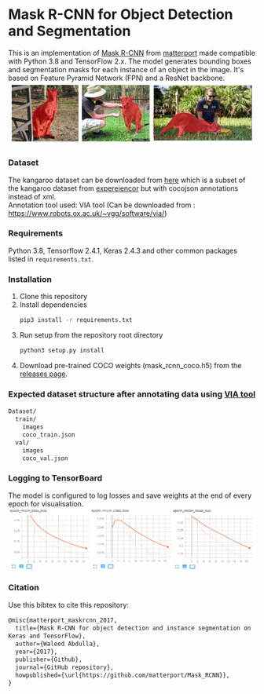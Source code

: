 # Mask R-CNN for Object Detection and Segmentation

This is an implementation of [Mask R-CNN](https://arxiv.org/abs/1703.06870) from [matterport](https://github.com/matterport/Mask_RCNN) made compatible with Python 3.8 and TensorFlow 2.x. The model generates bounding boxes and segmentation masks for each instance of an object in the image. It's based on Feature Pyramid Network (FPN) and a ResNet backbone.
![Instance Segmentation Sample](assets/kangaroo.png)

### Dataset
The kangaroo dataset can be downloaded from [here](https://github.com/Vidya1899/Kangaroo_dataset) which is a subset of the kangaroo dataset from [expereiencor](https://github.com/experiencor/kangaroo) but with cocojson annotations instead of xml.    
Annotation tool used: VIA tool (Can be downloaded from : https://www.robots.ox.ac.uk/~vgg/software/via/)

### Requirements    
Python 3.8, Tensorflow 2.4.1, Keras 2.4.3 and other common packages listed in `requirements.txt`.    

### Installation    
1. Clone this repository    
2. Install dependencies    
   ```bash
   pip3 install -r requirements.txt
   ```
3. Run setup from the repository root directory    
    ```bash
    python3 setup.py install
    ``` 
3. Download pre-trained COCO weights (mask_rcnn_coco.h5) from the [releases page](https://github.com/matterport/Mask_RCNN/releases).    

### Expected dataset structure after annotating data using [VIA tool](https://www.robots.ox.ac.uk/~vgg/software/via/)
```
Dataset/    
  train/    
    images
    coco_train.json   
  val/
    images
    coco_val.json
```
### Logging to TensorBoard
The model is configured to log losses and save weights at the end of every epoch for visualisation.
![Tensorboard logs](assets/tensorboardlog.png)

### Citation
Use this bibtex to cite this repository:    
```
@misc{matterport_maskrcnn_2017,
  title={Mask R-CNN for object detection and instance segmentation on Keras and TensorFlow},
  author={Waleed Abdulla},
  year={2017},
  publisher={Github},
  journal={GitHub repository},
  howpublished={\url{https://github.com/matterport/Mask_RCNN}},
}
```

